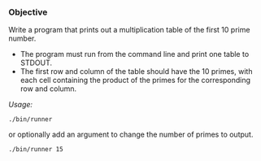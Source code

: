 ### Objective

Write a program that prints out a multiplication table of the first 10 prime number.
* The program must run from the command line and print one table to
STDOUT.
* The first row and column of the table should have the 10 primes, with each
cell containing the product of the primes for the corresponding row and
column.

*Usage:*

`./bin/runner`

or optionally add an argument to change the number of primes to output. 

`./bin/runner 15`
